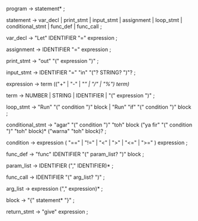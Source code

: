 program        → statement* ;

statement      → var_decl
               | print_stmt
               | input_stmt
               | assignment
               | loop_stmt
               | conditional_stmt
               | func_def
               | func_call ;

var_decl       → "Let" IDENTIFIER "=" expression ;

assignment     → IDENTIFIER "=" expression ;

print_stmt     → "out" "(" expression ")" ;

input_stmt     → IDENTIFIER "=" "in" "("? STRING? ")"? ;

expression → term (("+" | "-" | "*" | "/" | "%") term)*

term           → NUMBER
               | STRING
               | IDENTIFIER
               | "(" expression ")" ;

loop_stmt      → "Run" "(" condition ")" block
               | "Run" "if" "(" condition ")" block ;

conditional_stmt → "agar" "(" condition ")" "toh" block
                   ("ya fir" "(" condition ")" "toh" block)*
                   ("warna" "toh" block)? ;

condition      → expression ( "==" | "!=" | "<" | ">" | "<=" | ">=" ) expression ;

func_def       → "func" IDENTIFIER "(" param_list? ")" block ;

param_list     → IDENTIFIER ("," IDENTIFIER)* ;

func_call      → IDENTIFIER "(" arg_list? ")" ;

arg_list       → expression ("," expression)* ;

block          → "{" statement* "}" ;

return_stmt    → "give" expression ;
